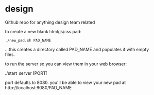 # design
Github repo for anything design team related

to create a new blank html/js/css pad:

    ./new_pad.sh PAD_NAME

...this creates a directory called PAD_NAME and populates it with empty files.

to run the server so you can view them in your web browser:

  ./start_server [PORT]

port defaults to 8080. you'll be able to view your new pad at http://localhost:8080/PAD_NAME
